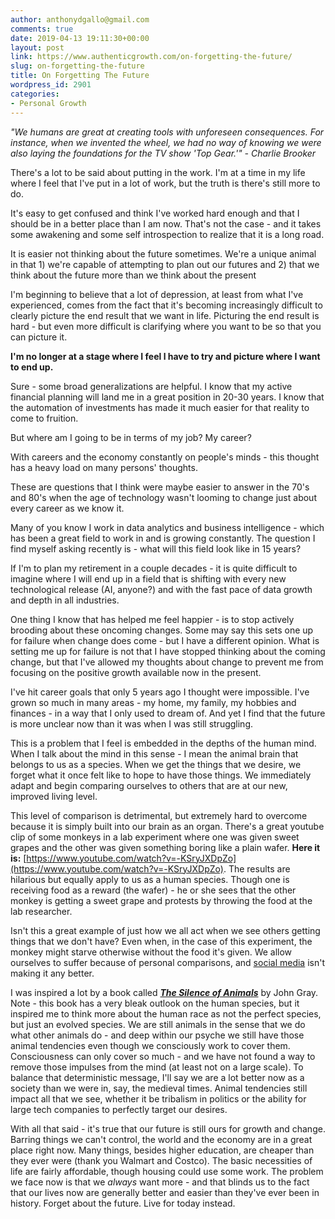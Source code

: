 ```yaml
---
author: anthonydgallo@gmail.com
comments: true
date: 2019-04-13 19:11:30+00:00
layout: post
link: https://www.authenticgrowth.com/on-forgetting-the-future/
slug: on-forgetting-the-future
title: On Forgetting The Future
wordpress_id: 2901
categories:
- Personal Growth
---
```


_"We humans are great at creating tools with unforeseen consequences. For instance, when we invented the wheel, we had no way of knowing we were also laying the foundations for the TV show 'Top Gear.'" - Charlie Brooker_




There's a lot to be said about putting in the work. I'm at a time in my life where I feel that I've put in a lot of work, but the truth is there's still more to do.




It's easy to get confused and think I've worked hard enough and that I should be in a better place than I am now. That's not the case - and it takes some awakening and some self introspection to realize that it is a long road.




It is easier not thinking about the future sometimes. We're a unique animal in that 1) we're capable of attempting to plan out our futures and 2) that we think about the future more than we think about the present




I'm beginning to believe that a lot of depression, at least from what I've experienced, comes from the fact that it's becoming increasingly difficult to clearly picture the end result that we want in life. Picturing the end result is hard - but even more difficult is clarifying where you want to be so that you can picture it.




**I'm no longer at a stage where I feel l have to try and picture where I want to end up.**




Sure - some broad generalizations are helpful. I know that my active financial planning will land me in a great position in 20-30 years. I know that the automation of investments has made it much easier for that reality to come to fruition.




But where am I going to be in terms of my job? My career?




With careers and the economy constantly on people's minds - this thought has a heavy load on many persons' thoughts.




These are questions that I think were maybe easier to answer in the 70's and 80's when the age of technology wasn't looming to change just about every career as we know it.




Many of you know I work in data analytics and business intelligence - which has been a great field to work in and is growing constantly. The question I find myself asking recently is - what will this field look like in 15 years?




If I'm to plan my retirement in a couple decades - it is quite difficult to imagine where I will end up in a field that is shifting with every new technological release (AI, anyone?) and with the fast pace of data growth and depth in all industries.




One thing I know that has helped me feel happier - is to stop actively brooding about these oncoming changes. Some may say this sets one up for failure when change does come - but I have a different opinion. What is setting me up for failure is not that I have stopped thinking about the coming change, but that I've allowed my thoughts about change to prevent me from focusing on the positive growth available now in the present.




I've hit career goals that only 5 years ago I thought were impossible. I've grown so much in many areas - my home, my family, my hobbies and finances - in a way that I only used to dream of. And yet I find that the future is more unclear now than it was when I was still struggling.




This is a problem that I feel is embedded in the depths of the human mind. When I talk about the mind in this sense - I mean the animal brain that belongs to us as a species. When we get the things that we desire, we forget what it once felt like to hope to have those things. We immediately adapt and begin comparing ourselves to others that are at our new, improved living level.




This level of comparison is detrimental, but extremely hard to overcome because it is simply built into our brain as an organ. There's a great youtube clip of some monkeys in a lab experiment where one was given sweet grapes and the other was given something boring like a plain wafer. **Here it is:** [https://www.youtube.com/watch?v=-KSryJXDpZo](https://www.youtube.com/watch?v=-KSryJXDpZo). The results are hilarious but equally apply to us as a human species. Though one is receiving food as a reward (the wafer) - he or she sees that the other monkey is getting a sweet grape and protests by throwing the food at the lab researcher.




Isn't this a great example of just how we all act when we see others getting things that we don't have? Even when, in the case of this experiment, the monkey might starve otherwise without the food it's given. We allow ourselves to suffer because of personal comparisons, and [social media](https://www.authenticgrowth.com/social-mediaism/) isn't making it any better.




I was inspired a lot by a book called [**_The Silence of Animals_**](https://amzn.to/2GavAWU) by John Gray. Note - this book has a very bleak outlook on the human species, but it inspired me to think more about the human race as not the perfect species, but just an evolved species. We are still animals in the sense that we do what other animals do - and deep within our psyche we still have those animal tendencies even though we consciously work to cover them. Consciousness can only cover so much - and we have not found a way to remove those impulses from the mind (at least not on a large scale). To balance that deterministic message, I'll say we are a lot better now as a society than we were in, say, the medieval times. Animal tendencies still impact all that we see, whether it be tribalism in politics or the ability for large tech companies to perfectly target our desires.




With all that said - it's true that our future is still ours for growth and change. Barring things we can't control, the world and the economy are in a great place right now. Many things, besides higher education, are cheaper than they ever were (thank you Walmart and Costco). The basic necessities of life are fairly affordable, though housing could use some work. The problem we face now is that we _always_ want more - and that blinds us to the fact that our lives now are generally better and easier than they've ever been in history. Forget about the future. Live for today instead.
